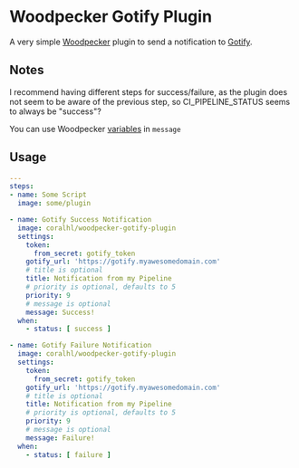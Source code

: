 # Woodpecker Gotify Plugin
A very simple [Woodpecker](https://woodpecker-ci.org) plugin to send a notification to [Gotify](https://gotify.net).

## Notes
I recommend having different steps for success/failure, as the plugin does not seem to be aware of the previous step, so CI_PIPELINE_STATUS seems to always be "success"?

You can use Woodpecker [variables](https://woodpecker-ci.org/docs/usage/environment) in `message`

## Usage
```yaml
---
steps:
- name: Some Script
  image: some/plugin

- name: Gotify Success Notification
  image: coralhl/woodpecker-gotify-plugin
  settings:
    token:
      from_secret: gotify_token
    gotify_url: 'https://gotify.myawesomedomain.com'
    # title is optional
    title: Notification from my Pipeline
    # priority is optional, defaults to 5
    priority: 9
    # message is optional
    message: Success!
  when:
    - status: [ success ]

- name: Gotify Failure Notification
  image: coralhl/woodpecker-gotify-plugin
  settings:
    token:
      from_secret: gotify_token
    gotify_url: 'https://gotify.myawesomedomain.com'
    # title is optional
    title: Notification from my Pipeline
    # priority is optional, defaults to 5
    priority: 9
    # message is optional
    message: Failure!
  when:
    - status: [ failure ]
```
